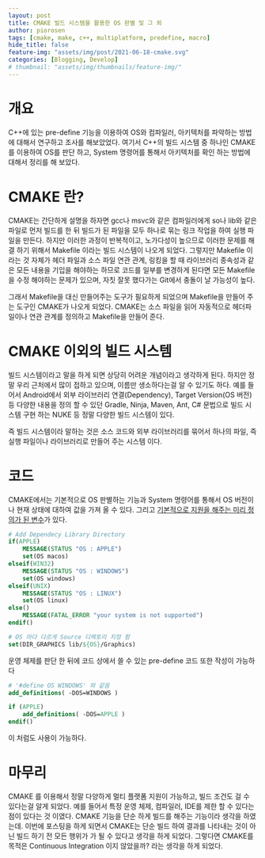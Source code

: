 ```yaml
---
layout: post
title: CMAKE 빌드 시스템을 활용한 OS 판별 및 그 외
author: piorosen
tags: [cmake, make, c++, multiplatform, predefine, macro]
hide_title: false
feature-img: "assets/img/post/2021-06-18-cmake.svg"
categories: [Blogging, Develop]
# thumbnail: "assets/img/thumbnails/feature-img/"
---
```


# 개요

C++에 있는 pre-define 기능을 이용하여 OS와 컴파일러, 아키텍처를 파악하는 방법에 대해서 연구하고 조사를 해보았었다.
여기서 C++의 빌드 시스템 중 하나인 CMAKE를 이용하여 OS를 판단 하고, System 명령어를 통해서 아키텍처를 확인 하는 방법에 대해서 정리를 해 보았다.

# CMAKE 란?

CMAKE는 간단하게 설명을 하자면 gcc나 msvc와 같은 컴파일러에게 so나 lib와 같은 파일로 먼저 빌드를 한 뒤 빌드가 된 파일을 모두 하나로 묶는 링크 작업을 하여 실행 파일을 만든다. 하지만 이러한 과정이 반복적이고, 노가다성이 높으므로 이러한 문제를 해결 하기 위해서 Makefile 이라는 빌드 시스템이 나오게 되었다. 그렇지만 Makefile 이라는 것 자체가 헤더 파일과 소스 파일 연관 관계, 링킹을 할 때 라이브러리 종속성과 같은 모든 내용을 기입을 해야하는 하므로 코드를 일부를 변경하게 된다면 모든 Makefile을 수정 해야하는 문제가 있으며, 자칫 잘못 했다가는 Git에서 충돌이 날 가능성이 높다.

그래서 Makefile을 대신 만들어주는 도구가 필요하게 되었으며 Makefile을 만들어 주는 도구인 CMAKE가 나오게 되었다. CMAKE는 소스 파일을 읽어 자동적으로 헤더파일이나 연관 관계를 정의하고 Makefile을 만들어 준다.

# CMAKE 이외의 빌드 시스템

빌드 시스템이라고 말을 하게 되면 상당히 어려운 개념이라고 생각하게 된다. 하지만 정말 우리 근처에서 많이 접하고 있으며, 이름만 생소하다는걸 알 수 있기도 하다.
예를 들어서 Android에서 외부 라이브러리 연결(Dependency), Target Version(OS 버전) 등 다양한 내용을 정의 할 수 있던 Gradle, Ninja, Maven, Ant, C# 문법으로 빌드 시스템 구현 하는 NUKE 등 정말 다양한 빌드 시스템이 있다. 

즉 빌드 시스템이라 말하는 것은 소스 코드와 외부 라이브러리를 묶어서 하나의 파일, 즉 실행 파일이나 라이브러리로 만들어 주는 시스템 이다.

# 코드

CMAKE에서는 기본적으로 OS 판별하는 기능과 System 명령어를 통해서 OS 버전이나 현재 상태에 대하여 값을 가져 올 수 있다.
그리고 [기본적으로 지원을 해주는 미리 정의가 된 변수](https://cmake.org/cmake/help/latest/manual/cmake-variables.7.html#id4)가 있다.

```cmake
# Add Dependecy Library Directory
if(APPLE)
	MESSAGE(STATUS "OS : APPLE")
	set(OS macos)
elseif(WIN32)
	MESSAGE(STATUS "OS : WINDOWS")
	set(OS windows)
elseif(UNIX)
	MESSAGE(STATUS "OS : LINUX")
	set(OS linux)
else()
	MESSAGE(FATAL_ERROR "your system is not supported")
endif()

# OS 마다 다르게 Source 디렉토리 지정 함
set(DIR_GRAPHICS lib/${OS}/Graphics)
```

운영 체제를 판단 한 뒤에 코드 상에서 쓸 수 있는 pre-define 코드 또한 작성이 가능하다

```cmake
# '#define OS WINDOWS' 와 같음
add_definitions( -DOS=WINDOWS )

if (APPLE)
    add_definitions( -DOS=APPLE )
endif()
```

이 처럼도 사용이 가능하다.

# 마무리

CMAKE 를 이용해서 정말 다양하게 멀티 플랫폼 지원이 가능하고, 빌드 조건도 걸 수 있다는걸 알게 되었다. 예를 들어서 특정 운영 체제, 컴파일러, IDE를 제한 할 수 있다는 점이 있다는 것 이였다. CMAKE 기능을 단순 하게 빌드를 해주는 기능이라 생각을 하였는데. 이번에 포스팅을 하게 되면서 CMAKE는 단순 빌드 하여 결과를 나타내는 것이 아닌 빌드 하기 전 모든 행위가 가 될 수 있다고 생각을 하게 되었다. 그렇다면 CMAKE를 목적은 Continuous Integration 이지 않았을까? 라는 생각을 하게 되었다.